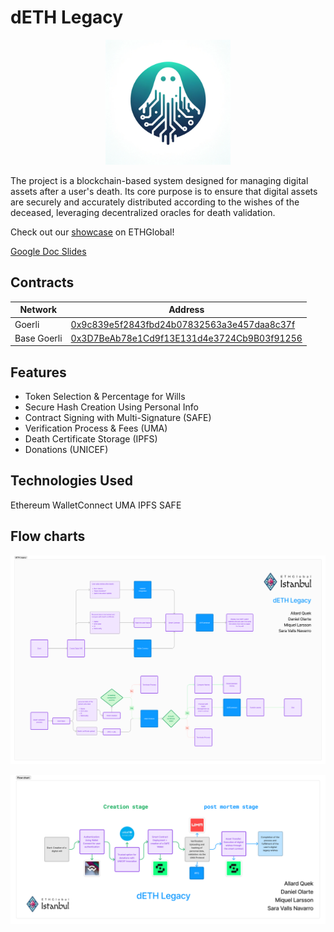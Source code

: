 # dETH Legacy

<p align="center">
  <img src="img/logo.png" alt="Logo" width="200">
</p>

The project is a blockchain-based system designed for managing digital assets after a user's death. Its core purpose is to ensure that digital assets are securely and accurately distributed according to the wishes of the deceased, leveraging decentralized oracles for death validation.

Check out our [showcase](https://ethglobal.com/showcase/deth-legacy-vq6ij) on ETHGlobal!

[Google Doc Slides](https://docs.google.com/presentation/d/10YFbQMDNVG65nus_uW5YMGLnLS-WKeksI3RV-j9JPEk/edit?usp=sharing)

## Contracts


| Network | Address |
| --------------- | --------------- |
| Goerli   | [0x9c839e5f2843fbd24b07832563a3e457daa8c37f](https://goerli.etherscan.io/address/0x9c839e5f2843fbd24b07832563a3e457daa8c37f)  |
|  Base Goerli | [0x3D7BeAb78e1Cd9f13E131d4e3724Cb9B03f91256](https://goerli.basescan.org/address/0x3d7beab78e1cd9f13e131d4e3724cb9b03f91256) |

## Features

- Token Selection & Percentage for Wills
- Secure Hash Creation Using Personal Info 
- Contract Signing with Multi-Signature (SAFE)
- Verification Process & Fees (UMA)
- Death Certificate Storage (IPFS)
- Donations (UNICEF)

## Technologies Used

Ethereum
WalletConnect
UMA
IPFS
SAFE

## Flow charts

![flow_1](img/flow_1.png)

![flow_2](img/flow_2.png)

